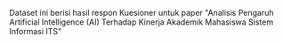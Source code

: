 Dataset ini berisi hasil respon Kuesioner untuk paper "Analisis Pengaruh Artificial Intelligence (AI) Terhadap Kinerja Akademik Mahasiswa Sistem Informasi ITS"
